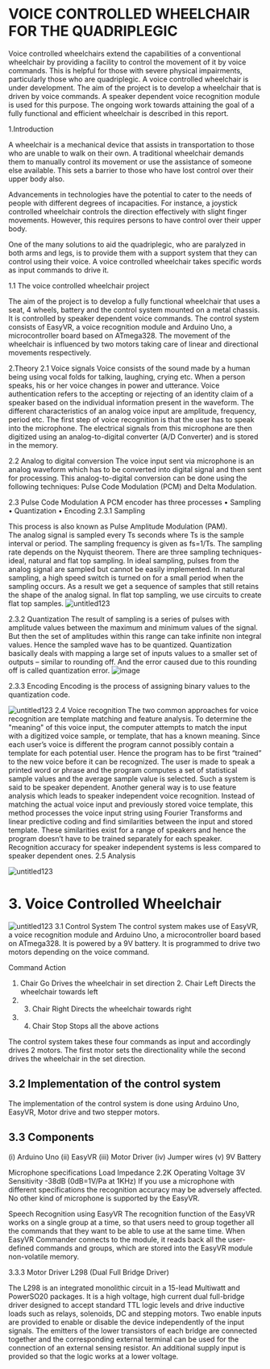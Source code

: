 # VOICE CONTROLLED WHEELCHAIR FOR THE QUADRIPLEGIC


Voice controlled wheelchairs extend the capabilities of a conventional wheelchair by providing a facility to control the movement of it by voice commands. This is helpful for those with severe physical impairments, particularly those who are quadriplegic.
A voice controlled wheelchair is under development. The aim of the project is to develop a wheelchair that is driven by voice commands. A speaker dependent voice recognition module is used for this purpose. The ongoing work towards attaining the goal of a fully functional and efficient wheelchair is described in this report.

1.Introduction

A wheelchair is a mechanical device that assists in transportation to those who are unable to walk on their own. A traditional wheelchair demands them to manually control its movement or use the assistance of someone else available. This sets a barrier to those who have lost control over their upper body also.

Advancements in technologies have the potential to cater to the needs of people with different degrees of incapacities. For instance, a joystick controlled wheelchair controls the direction effectively with slight finger movements. However, this requires persons to have control over their upper body.
 
One of the many solutions to aid the quadriplegic, who are paralyzed in both arms and legs, is to provide them with a support system that they can control using their voice. A voice controlled wheelchair takes specific words as input commands to drive it. 


 1.1 The voice controlled wheelchair project

The aim of the project is to develop a fully functional wheelchair that uses a seat, 4 wheels, battery and the control system mounted on a metal chassis. It is controlled by speaker dependent voice commands. The control system consists of EasyVR, a voice recognition module and Arduino Uno, a microcontroller board based on ATmega328. The movement of the wheelchair is influenced by two motors taking care of linear and directional movements respectively.






2.Theory
2.1 Voice signals
Voice consists of the sound made by a human being using vocal folds for talking, laughing, crying etc.
When a person speaks, his or her voice changes in power and utterance. Voice authentication refers to the accepting or rejecting of an identity claim of a speaker based on the individual information present in the waveform. The different characteristics of an analog voice input are amplitude, frequency, period etc.
The first step of voice recognition is that the user has to speak into the microphone. The electrical signals from this microphone are then digitized  using an analog-to-digital converter (A/D Converter) and is stored in the memory. 

2.2  Analog to digital conversion
The voice input sent via  microphone is an analog waveform which has to be converted into digital signal and then sent for processing. This analog-to-digital conversion can be done using the following techniques: Pulse Code Modulation (PCM) and Delta Modulation.

2.3 Pulse Code Modulation
A PCM encoder has three processes
•	Sampling
•	Quantization 
•	Encoding
2.3.1 Sampling

This process is also known as Pulse Amplitude Modulation (PAM).  
The analog signal is sampled every Ts seconds where Ts is the sample interval or period. The sampling frequency is given as fs=1/Ts. The sampling rate depends on the Nyquist theorem. 
There are three sampling techniques- ideal, natural and flat top sampling.
 In ideal sampling, pulses from the analog signal are sampled but cannot be easily implemented.
In natural sampling, a high speed switch is turned on for a small period when the sampling occurs. As a result we get a sequence of samples that still retains the shape of the analog signal.
In flat top sampling, we use circuits to create flat top samples.
![untitled123](https://cloud.githubusercontent.com/assets/8260656/11318150/1a158774-906c-11e5-8879-5a667f3e693e.png)

2.3.2  Quantization
The result of sampling is a series of pulses with amplitude values between the maximum and minimum values of the signal. But then the set of amplitudes within this range can take infinite non integral values. Hence the sampled wave has to be quantized.
Quantization basically deals with mapping a large set of inputs values to a smaller set of outputs – similar to rounding off. And the error caused due to this rounding off is called quantization error.
![image](https://cloud.githubusercontent.com/assets/8260656/11318153/36154a90-906c-11e5-8c25-bc0a3b64890b.png)

2.3.3 Encoding 
Encoding is the process of assigning binary values to the quantization code.

![untitled123](https://cloud.githubusercontent.com/assets/8260656/11318156/5bdbaf80-906c-11e5-9669-a9f69f269a7c.png)
2.4 Voice recognition
The two common approaches for voice recognition are template matching and feature analysis.
 To determine the "meaning" of this voice input, the computer attempts to match the input with a digitized voice sample, or template, that has a known meaning.
 Since each user’s voice is different the program cannot possibly contain a template for each potential user. Hence the program has to be first “trained” to the new voice before it can be recognized. The user is made to speak a printed word or phrase and the program computes a set of statistical sample values and the average sample value is selected. Such a system is said to be speaker dependent.
Another general way is to use feature analysis which leads to speaker independent voice recognition. Instead of matching the actual voice input and previously stored voice template, this method processes the voice input string using Fourier Transforms and linear predictive coding and find similarities between the input and stored template. These similarities exist for a range of speakers and hence the program doesn’t have to be trained separately for each speaker.
 Recognition accuracy for speaker independent systems is less compared to speaker dependent ones.
2.5 Analysis
 
![untitled123](https://cloud.githubusercontent.com/assets/8260656/11318160/84eb4bce-906c-11e5-98a3-e7a86b799f45.png)

# 3. Voice Controlled Wheelchair

![untitled123](https://cloud.githubusercontent.com/assets/8260656/11318166/ab23cd3e-906c-11e5-9d9c-5083b11f8877.png)
3.1 Control System
The control system makes use of EasyVR,  a voice recognition module and Arduino Uno, a microcontroller board based on ATmega328. It is powered by a 9V battery. It is programmed to drive two motors depending on the voice command.
  
Command				Action
1.  Chair Go	   			          Drives the wheelchair in set direction                                                                   2.  Chair Left				           Directs the wheelchair towards left                                                       
2.  3. Chair Right				       Directs the wheelchair towards right                                                           
3.  4. Chair Stop				        Stops all the above actions 


The control system takes these four commands as input and accordingly drives 2 motors. The first motor sets the directionality while the second drives the wheelchair in the set direction.  

## 3.2 Implementation of the control system
 The implementation of the control system is done using Arduino Uno, EasyVR, Motor drive and two stepper motors.
## 3.3 Components
(i)	Arduino Uno
(ii)	EasyVR
(iii)	Motor Driver
(iv)	Jumper wires
(v)	9V Battery


Microphone specifications
Load Impedance 2.2K
Operating Voltage 3V
Sensitivity -38dB (0dB=1V/Pa  at 1KHz)
If you use a microphone with different specifications the recognition accuracy may be adversely  affected. No other kind of microphone is supported by the EasyVR.

Speech Recognition using EasyVR
The recognition function of the EasyVR works on a single group at a time, so that users need to group together all the commands that they want to be able to use at the same time. 
When EasyVR Commander connects to the module, it reads back all the user-defined commands and groups, which are stored into the EasyVR module non-volatile memory.

3.3.3 Motor Driver
L298	(Dual Full Bridge Driver)

The L298 is an integrated monolithic circuit in a 15-lead Multiwatt and PowerSO20 packages. It is a high voltage, high current dual full-bridge driver designed to accept standard TTL logic levels and drive inductive loads such as relays, solenoids, DC and stepping motors. Two enable inputs are provided to enable or disable the device independently of the input signals. The emitters of the lower transistors of each bridge are connected together and the corresponding external terminal can be used for the connection of an external sensing resistor. An additional supply input is provided so that the logic works at a lower voltage.




